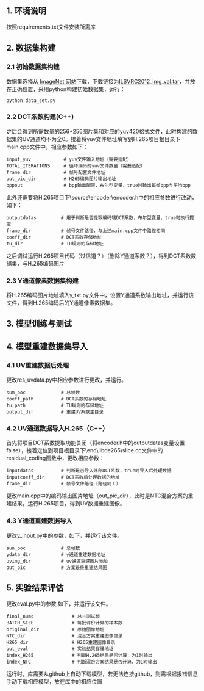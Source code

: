 ## 1. 环境说明
按照requirements.txt文件安装所需库



## 2. 数据集构建

### 2.1 初始数据集构建
数据集选择从[ ImageNet 网站](https://image-net.org/)下载，下载链接为[ILSVRC2012_img_val.tar](https://image-net.org/data/ILSVRC/2012/ILSVRC2012_img_val.tar)，并放在正确位置，采用python构建初始数据集，运行：
```
python data_set.py
```


### 2.2 DCT系数构建(C++)
之后会得到所需数量的256*256图片集和对应的yuv420格式文件，此时构建的数据集的UV通道均不为全0。接着将yuv文件地址填写到H.265项目根目录下main.cpp文件中，相应参数如下：
```
input_yuv            # yuv文件输入地址（需要适配）
TOTAL_ITERATIONS     # 循环编码的yuv文件数量（需要适配）
frame_dir            # 帧号配置文件地址
out_pic_dir          # H265编码图片输出地址
bppout               # bpp输出配置，布尔型变量，true时输出每帧bpp与平均bpp
```
此外还需要将H.265项目下\source\encoder\encoder.h中的相应参数进行改动，如下：
```
outputdatas         # 用于判断是否提取编码端DCT系数，布尔型变量，true时执行提取
frame_dir           # 帧号文件路径，与上述main.cpp文件中路径相同
coeff_dir           # DCT系数存储地址
tu_dir              # TU规则的存储地址
```
之后调试运行H.265项目代码（过信道？）（删除Y通道系数？），得到DCT系数数据集，与H.265编码图片


### 2.3 Y通道像素数据集构建
将H.265编码图片地址填入y_txt.py文件中，设置Y通道系数输出地址，并运行该文件，得到H.265编码后的Y通道像素数据集。


## 3. 模型训练与测试


## 4. 模型重建数据集导入


### 4.1 UV重建数据后处理
更改res_uvdata.py中相应参数进行更改，并运行。
```
sum_poc             # 总帧数
coeff_path          # DCT系数的存储地址
tu_path             # TU规则的存储地址
output_dir          # 重建UV系数主目录
```


### 4.2 UV通道数据导入H.265（C++）
首先将项目DCT系数提取功能关闭（将encoder.h中的outputdatas变量设置false），接着定位到项目根目录下\end\libde265\slice.cc文件中的residual_coding函数中，更改相应参数：
```
inputdatas          # 判断是否导入外部DCT系数，true时导入后处理数据
inputcoeff_dir      # DCT系数后处理数据的地址
frame_dir           # 帧号文件路径（路径同上）
```
更改main.cpp中的编码输出图片地址（out_pic_dir），此时是NTC混合方案的重建结果，运行H.265项目，得到UV数据重建图像。


### 4.3 Y通道重建数据导入
更改y_input.py中的参数，如下，并运行该文件。
```
sun_poc             # 总帧数
ydata_dir           # y通道重建数据地址
uvimg_dir           # uv通道重建图片地址
out_pic             # 方案最终重建结果图
```


## 5. 实验结果评估
更改eval.py中的参数,如下，并运行该文件。
```
final_nums              # 总共测试帧
BATCH_SIZE              # 每批评价计算的样本数
original_dir            # 原始图像地址
NTC_dir                 # 混合方案重建图像目录
H265_dir                # H265重建图像目录
out_eval                # 实验结果存储地址
index_H265              # 判断H.265结果是否计算，为1时输出
index_NTC               # 判断混合方案结果是否计算，为1时输出
```
运行时，库需要从github上自动下载模型，若无法连接github，则需根据报错信息手动下载相应模型，放在库中的相应位置
